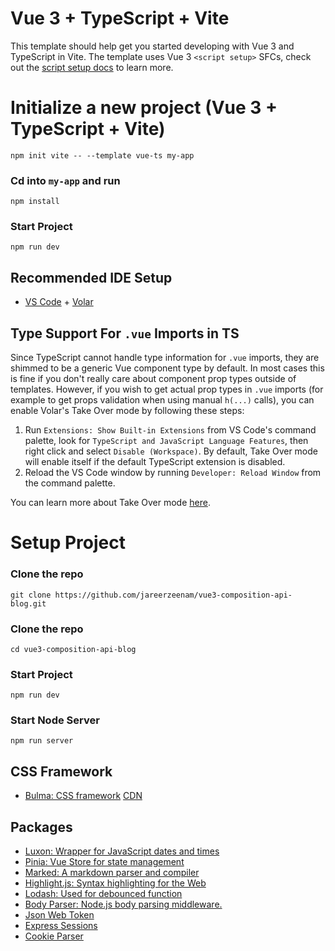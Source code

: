 # Vue 3 + TypeScript + Vite

This template should help get you started developing with Vue 3 and TypeScript in Vite. The template uses Vue 3 `<script setup>` SFCs, check out the [script setup docs](https://v3.vuejs.org/api/sfc-script-setup.html#sfc-script-setup) to learn more.

# Initialize a new project (Vue 3 + TypeScript + Vite)

```
npm init vite -- --template vue-ts my-app
```
### Cd into `my-app` and run 

```
npm install
```

### Start Project 

```
npm run dev
```

## Recommended IDE Setup

- [VS Code](https://code.visualstudio.com/) + [Volar](https://marketplace.visualstudio.com/items?itemName=Vue.volar)

## Type Support For `.vue` Imports in TS

Since TypeScript cannot handle type information for `.vue` imports, they are shimmed to be a generic Vue component type by default. In most cases this is fine if you don't really care about component prop types outside of templates. However, if you wish to get actual prop types in `.vue` imports (for example to get props validation when using manual `h(...)` calls), you can enable Volar's Take Over mode by following these steps:

1. Run `Extensions: Show Built-in Extensions` from VS Code's command palette, look for `TypeScript and JavaScript Language Features`, then right click and select `Disable (Workspace)`. By default, Take Over mode will enable itself if the default TypeScript extension is disabled.
2. Reload the VS Code window by running `Developer: Reload Window` from the command palette.

You can learn more about Take Over mode [here](https://github.com/johnsoncodehk/volar/discussions/471).

# Setup Project 

### Clone the repo 

```
git clone https://github.com/jareerzeenam/vue3-composition-api-blog.git
```
### Clone the repo 

```
cd vue3-composition-api-blog
```
### Start Project 

```
npm run dev
```
### Start Node Server

```
npm run server
```


## CSS Framework 
- [Bulma: CSS framework](https://bulma.io/) [CDN](https://cdn.jsdelivr.net/npm/bulma@0.9.3/css/bulma.min.css)

## Packages
- [Luxon: Wrapper for JavaScript dates and times](https://moment.github.io/luxon/#/)
- [Pinia: Vue Store for state management](https://pinia.vuejs.org/)
- [Marked: A markdown parser and compiler](https://marked.js.org/)
- [Highlight.js: Syntax highlighting for the Web](https://highlightjs.org/)
- [Lodash: Used for debounced function](https://lodash.com/docs/4.17.15#debounce)
- [Body Parser: Node.js body parsing middleware.](https://www.npmjs.com/package/body-parser)
- [Json Web Token](https://www.npmjs.com/package/jsonwebtoken)
- [Express Sessions](http://expressjs.com/en/resources/middleware/session.html)
- [Cookie Parser](https://www.npmjs.com/package/cookie-parser)
